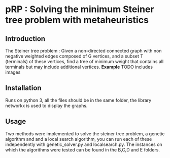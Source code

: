 # pRP : Solving the minimum Steiner tree problem with metaheuristics
## Introduction
The Steiner tree problem : Given a non-directed connected graph with non negative weighted edges composed of G vertices, 
and a subset T (terminals) of these vertices, find a tree of minimum weight that contains all terminals but may include additional vertices.
**Example**
TODO includes images 
## Installation
Runs on python 3, all the files should be in the same folder, the library networkx is used to display the graphs.
## Usage
Two methods were implemented to solve the steiner tree problem, a genetic algorithm and and a local search algorithm, 
you can run each of these independently with genetic_solver.py and localsearch.py. The instances on which the algorithms were tested can be 
found in the B,C,D and E folders.

